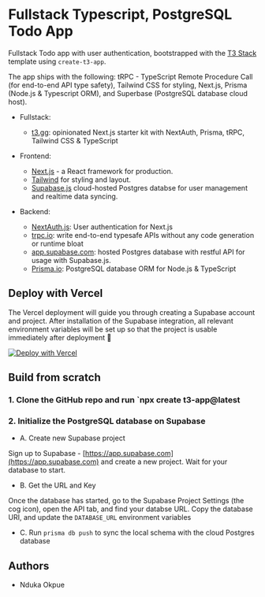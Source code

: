 # Fullstack Typescript, PostgreSQL Todo App

Fullstack Todo app with user authentication, bootstrapped with the [T3 Stack](https://create.t3.gg/) template using `create-t3-app`.

The app ships with the following: tRPC - TypeScript Remote Procedure Call (for end-to-end API type safety), Tailwind CSS for styling, Next.js, Prisma (Node.js & Typescript ORM), and Superbase (PostgreSQL database cloud host).

- Fullstack:

  - [t3.gg](https://createt3.gg): opinionated Next.js starter kit with NextAuth, Prisma, tRPC, Tailwind CSS & TypeScript

- Frontend:
  - [Next.js](https://github.com/vercel/next.js) - a React framework for production.
  - [Tailwind](https://tailwindcss.com/) for styling and layout.
  - [Supabase.js](https://supabase.com/docs/library/getting-started) cloud-hosted Postgres databse for user management and realtime data syncing.
- Backend:
  - [NextAuth.js](https://next-auth.js.org): User authentication for Next.js
  - [trpc.io](https://trpc.io): write end-to-end typesafe APIs without any code generation or runtime bloat
  - [app.supabase.com](https://app.supabase.com/): hosted Postgres database with restful API for usage with Supabase.js.
  - [Prisma.io](https://prisma.io): PostgreSQL database ORM for Node.js & TypeScript

## Deploy with Vercel

The Vercel deployment will guide you through creating a Supabase account and project. After installation of the Supabase integration, all relevant environment variables will be set up so that the project is usable immediately after deployment 🚀

[![Deploy with Vercel](https://vercel.com/button)](https://vercel.com/new/git/external?repository-url=https%3A%2F%2Fgithub.com%2Fsupabase%2Fexamples%2Ftree%2Fmain%2Fsupabase-js-v1%2Ftodo-list%2Fnextjs-todo-list&project-name=supabase-todo-list&repository-name=supabase-todo-list&demo-title=Todo%20list&demo-description=An%20example%20web%20app%20using%20Supabase%20and%20Next.js&demo-url=https%3A%2F%2Fsupabase-nextjs-todo-list.vercel.app&demo-image=https%3A%2F%2Fi.imgur.com%2FGJauPlN.png&integration-ids=oac_jUduyjQgOyzev1fjrW83NYOv&external-id=supabase-todo-list)

## Build from scratch

### 1. Clone the GitHub repo and run `npx create t3-app@latest

### 2. Initialize the PostgreSQL database on Supabase

- A. Create new Supabase project

Sign up to Supabase - [https://app.supabase.com](https://app.supabase.com) and create a new project. Wait for your database to start.

- B. Get the URL and Key

Once the database has started, go to the Supabase Project Settings (the cog icon), open the API tab, and find your databse URL. Copy the database URI, and update the `DATABASE_URL` environment variables

- C. Run `prisma db push` to sync the local schema with the cloud Postgres database

## Authors

- Nduka Okpue
